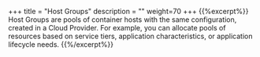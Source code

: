 +++
title = "Host Groups"
description = ""
weight=70
+++
{{%excerpt%}}
Host Groups are pools of container hosts with the same configuration,
created in a Cloud Provider. For example, you can allocate pools of
resources based on service tiers, application characteristics, or
application lifecycle needs.
{{%/excerpt%}}
